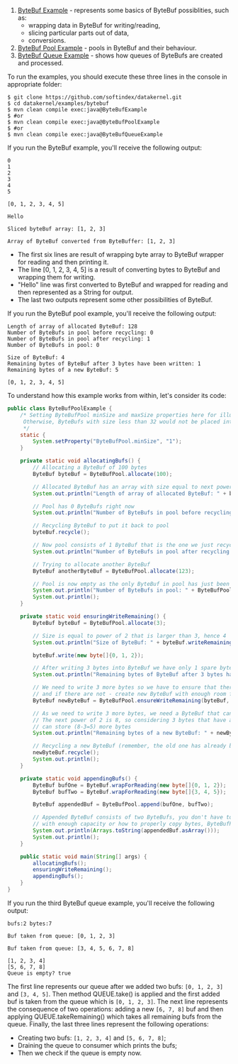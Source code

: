 1. [ByteBuf Example](https://github.com/softindex/datakernel/tree/master/examples/bytebuf/src/main/java/io/datakernel/examples/ByteBufExample) - represents some basics of ByteBuf possiblities, such as: 
    * wrapping data in ByteBuf for writing/reading, 
    * slicing particular parts out of data,
    * conversions.
2. [ByteBuf Pool Example](https://github.com/softindex/datakernel/tree/master/examples/bytebuf/src/main/java/io/datakernel/examples/ByteBufPoolExample) - pools in ByteBuf and their behaviour.
3. [ByteBuf Queue Example](https://github.com/softindex/datakernel/tree/master/examples/bytebuf/src/main/java/io/datakernel/examples/ByteBufQueueExample) - shows how queues of ByteBufs are created and processed.

To run the examples, you should execute these three lines in the console in appropriate folder:
```
$ git clone https://github.com/softindex/datakernel.git
$ cd datakernel/examples/bytebuf
$ mvn clean compile exec:java@ByteBufExample
$ #or
$ mvn clean compile exec:java@ByteBufPoolExample
$ #or
$ mvn clean compile exec:java@ByteBufQueueExample
```

If you run the ByteBuf example, you'll receive the following output:

```
0
1
2
3
4
5

[0, 1, 2, 3, 4, 5]

Hello

Sliced byteBuf array: [1, 2, 3]

Array of ByteBuf converted from ByteBuffer: [1, 2, 3]
```

* The first six lines are result of wrapping byte array to ByteBuf wrapper for reading and then printing it.
* The line [0, 1, 2, 3, 4, 5] is a result of converting bytes to ByteBuf and wrapping them for writing.
* "Hello" line was first converted to ByteBuf and wrapped for reading and then represented as a String for output.
* The last two outputs represent some other possibilities of ByteBuf.

If you run the ByteBuf pool example, you'll receive the following output:
```
Length of array of allocated ByteBuf: 128
Number of ByteBufs in pool before recycling: 0
Number of ByteBufs in pool after recycling: 1
Number of ByteBufs in pool: 0

Size of ByteBuf: 4
Remaining bytes of ByteBuf after 3 bytes have been written: 1
Remaining bytes of a new ByteBuf: 5

[0, 1, 2, 3, 4, 5]
```
To understand how this example works from within, let's consider its code:
```java
public class ByteBufPoolExample {
	/* Setting ByteBufPool minSize and maxSize properties here for illustrative purposes.
	 Otherwise, ByteBufs with size less than 32 would not be placed into pool
	 */
	static {
		System.setProperty("ByteBufPool.minSize", "1");
	}

	private static void allocatingBufs() {
		// Allocating a ByteBuf of 100 bytes
		ByteBuf byteBuf = ByteBufPool.allocate(100);

		// Allocated ByteBuf has an array with size equal to next power of 2, hence 128
		System.out.println("Length of array of allocated ByteBuf: " + byteBuf.writeRemaining());

		// Pool has 0 ByteBufs right now
		System.out.println("Number of ByteBufs in pool before recycling: " + ByteBufPool.getPoolItems());

		// Recycling ByteBuf to put it back to pool
		byteBuf.recycle();

		// Now pool consists of 1 ByteBuf that is the one we just recycled
		System.out.println("Number of ByteBufs in pool after recycling: " + ByteBufPool.getPoolItems());

		// Trying to allocate another ByteBuf
		ByteBuf anotherByteBuf = ByteBufPool.allocate(123);

		// Pool is now empty as the only ByteBuf in pool has just been taken from the pool
		System.out.println("Number of ByteBufs in pool: " + ByteBufPool.getPoolItems());
		System.out.println();
	}

	private static void ensuringWriteRemaining() {
		ByteBuf byteBuf = ByteBufPool.allocate(3);

		// Size is equal to power of 2 that is larger than 3, hence 4
		System.out.println("Size of ByteBuf: " + byteBuf.writeRemaining());

		byteBuf.write(new byte[]{0, 1, 2});

		// After writing 3 bytes into ByteBuf we have only 1 spare byte in ByteBuf
		System.out.println("Remaining bytes of ByteBuf after 3 bytes have been written: " + byteBuf.writeRemaining());

		// We need to write 3 more bytes so we have to ensure that there are 3 spare bytes in ByteBuf
		// and if there are not - create new ByteBuf with enough room for 3 bytes (old ByteBuf will get recycled)
		ByteBuf newByteBuf = ByteBufPool.ensureWriteRemaining(byteBuf, 3);

		// As we need to write 3 more bytes, we need a ByteBuf that can hold 6 bytes.
		// The next power of 2 is 8, so considering 3 bytes that have already been written, new ByteBuf
		// can store (8-3=5) more bytes
		System.out.println("Remaining bytes of a new ByteBuf: " + newByteBuf.writeRemaining());

		// Recycling a new ByteBuf (remember, the old one has already been recycled)
		newByteBuf.recycle();
		System.out.println();
	}

	private static void appendingBufs() {
		ByteBuf bufOne = ByteBuf.wrapForReading(new byte[]{0, 1, 2});
		ByteBuf bufTwo = ByteBuf.wrapForReading(new byte[]{3, 4, 5});

		ByteBuf appendedBuf = ByteBufPool.append(bufOne, bufTwo);

		// Appended ByteBuf consists of two ByteBufs, you don't have to worry about allocating ByteBuf
		// with enough capacity or how to properly copy bytes, ByteBufPool will handle it for you
		System.out.println(Arrays.toString(appendedBuf.asArray()));
		System.out.println();
	}

	public static void main(String[] args) {
		allocatingBufs();
		ensuringWriteRemaining();
		appendingBufs();
	}
}
```

If you run the third ByteBuf queue example, you'll receive the following output:
```
bufs:2 bytes:7

Buf taken from queue: [0, 1, 2, 3]

Buf taken from queue: [3, 4, 5, 6, 7, 8]

[1, 2, 3, 4]
[5, 6, 7, 8]
Queue is empty? true
```
The first line represents our queue after we added two bufs: `[0, 1, 2, 3]` and `[3, 4, 5]`.
Then method QUEUE.take() is applied and the first added buf is taken from the queue which is `[0, 1, 2, 3]`.
The next line represents the consequence of two operations: adding a new `[6, 7, 8]` buf and then applying 
QUEUE.takeRemaining() which takes all remaining bufs from the queue.
Finally, the last three lines represent the following operations:

* Creating two bufs: `[1, 2, 3, 4]` and `[5, 6, 7, 8]`;
* Draining the queue to consumer which prints the bufs;
* Then we check if the queue is empty now.
